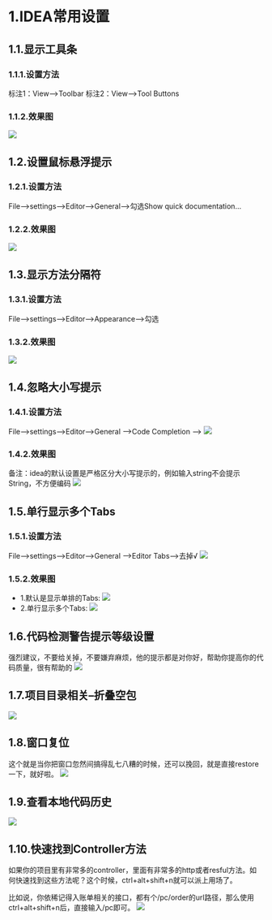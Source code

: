 # 1.IDEA常用设置

## 1.1.显示工具条
### 1.1.1.设置方法
标注1：View–>Toolbar
标注2：View–>Tool Buttons
### 1.1.2.效果图
![](/static/image/微信截图_20201224092117.png)

## 1.2.设置鼠标悬浮提示
### 1.2.1.设置方法
File–>settings–>Editor–>General–>勾选Show quick documentation…
### 1.2.2.效果图
![](/static/image/微信图片_20201224092211.jpg)

## 1.3.显示方法分隔符
### 1.3.1.设置方法
File–>settings–>Editor–>Appearance–>勾选
### 1.3.2.效果图
![](/static/image/微信图片_20201224092247.jpg)

## 1.4.忽略大小写提示
### 1.4.1.设置方法
File–>settings–>Editor–>General -->Code Completion -->
![](/static/image/微信图片_20201224092347.jpg)
### 1.4.2.效果图
备注：idea的默认设置是严格区分大小写提示的，例如输入string不会提示String，不方便编码
![](/static/image/微信图片_20201224092402.jpg)

## 1.5.单行显示多个Tabs
### 1.5.1.设置方法
File–>settings–>Editor–>General -->Editor Tabs–>去掉√
![](/static/image/微信图片_20201224092628.jpg)
### 1.5.2.效果图
* 1.默认是显示单排的Tabs:
![](/static/image/微信图片_20201224092648.jpg)
* 2.单行显示多个Tabs:
![](/static/image/微信图片_20201224092700.jpg)

## 1.6.代码检测警告提示等级设置
强烈建议，不要给关掉，不要嫌弃麻烦，他的提示都是对你好，帮助你提高你的代码质量，很有帮助的
![](/static/image/微信图片_20201224092931.jpg)

## 1.7.项目目录相关–折叠空包
![](/static/image/微信图片_20201224092947.jpg)

## 1.8.窗口复位
这个就是当你把窗口忽然间搞得乱七八糟的时候，还可以挽回，就是直接restore一下，就好啦。
![](/static/image/微信图片_20201224093008.jpg)

## 1.9.查看本地代码历史
![](/static/image/微信图片_20201224093048.jpg)

## 1.10.快速找到Controller方法
如果你的项目里有非常多的controller，里面有非常多的http或者resful方法。如何快速找到这些方法呢？这个时候，ctrl+alt+shift+n就可以派上用场了。

比如说，你依稀记得入账单相关的接口，都有个/pc/order的url路径，那么使用ctrl+alt+shift+n后，直接输入/pc即可。
![](/static/image/微信截图_20201224093723.png)
